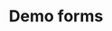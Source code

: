 ---
title: Demo forms
description: Description for demo forms.

components:
- component_name: leadGen
  ## Paste the entirety of the "Javascript Embed Script" from formstack. Do not put quotes or anything around the code. 
  embed_script: <script type="text/javascript" src="https://learnwithalbert.formstack.com/forms/js.php/untitled_form"></script><noscript><a href="https://learnwithalbert.formstack.com/forms/untitled_form" title="Online Form">Online Form - Demo Request Form</a></noscript>
---